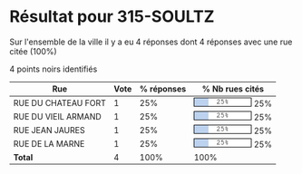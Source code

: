 # Résultat pour 315-SOULTZ

Sur l'ensemble de la ville il y a eu 4 réponses dont 4 réponses avec une rue citée (100%)

4 points noirs identifiés

| Rue | Vote | % réponses | % Nb rues cités|
|-----|------|------------|----------------|
| RUE DU CHATEAU FORT | 1 | 25% | <img src="../../img/bar_25.gif" />&nbsp;25%|
| RUE DU VIEIL ARMAND | 1 | 25% | <img src="../../img/bar_25.gif" />&nbsp;25%|
| RUE JEAN JAURES | 1 | 25% | <img src="../../img/bar_25.gif" />&nbsp;25%|
| RUE DE LA MARNE | 1 | 25% | <img src="../../img/bar_25.gif" />&nbsp;25%|
| **Total** | 4 | 100% | 100%|
